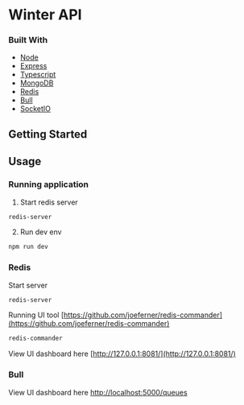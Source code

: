 # Winter API

### Built With

- [Node](https://nodejs.org/en/)
- [Express](https://expressjs.com/)
- [Typescript](https://www.typescriptlang.org/)
- [MongoDB](https://www.mongodb.com/home)
- [Redis](https://redis.io/)
- [Bull](https://github.com/OptimalBits/bull#uis)
- [SocketIO](https://socket.io/)

## Getting Started

## Usage

### Running application

1. Start redis server

```bash
redis-server
```

2. Run dev env

```bash
npm run dev
```

### Redis

Start server

```bash
redis-server
```

Running UI tool [https://github.com/joeferner/redis-commander](https://github.com/joeferner/redis-commander)

```bash
redis-commander
```

View UI dashboard here [http://127.0.0.1:8081/](http://127.0.0.1:8081/)

### Bull

View UI dashboard here [http://localhost:5000/queues](http://localhost:5000/queues)
